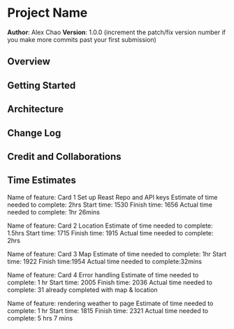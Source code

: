 # Project Name

**Author**: Alex Chao
**Version**: 1.0.0 (increment the patch/fix version number if you make more commits past your first submission)

## Overview
<!-- Provide a high level overview of what this application is and why you are building it, beyond the fact that it's an assignment for this class. (i.e. What's your problem domain?) -->

## Getting Started
<!-- What are the steps that a user must take in order to build this app on their own machine and get it running? -->

## Architecture
<!-- Provide a detailed description of the application design. What technologies (languages, libraries, etc) you're using, and any other relevant design information. -->

## Change Log
<!-- Use this area to document the iterative changes made to your application as each feature is successfully implemented. Use time stamps. Here's an example:

01-01-2001 4:59pm - Application now has a fully-functional express server, with a GET route for the location resource. -->

## Credit and Collaborations
<!-- Give credit (and a link) to other people or resources that helped you build this application. -->

## Time Estimates

Name of feature: Card 1 Set up Reast Repo and API keys
Estimate of time needed to complete: 2hrs
Start time: 1530
Finish time: 1656
Actual time needed to complete: 1hr 26mins

Name of feature: Card 2 Location
Estimate of time needed to complete: 1.5hrs
Start time: 1715
Finish time: 1915
Actual time needed to complete: 2hrs

Name of feature: Card 3 Map
Estimate of time needed to complete: 1hr
Start time: 1922
Finish time:1954
Actual time needed to complete:32mins

Name of feature: Card 4 Error handling
Estimate of time needed to complete: 1 hr
Start time: 2005
Finish time: 2036
Actual time needed to complete: 31
already completed with map & location

Name of feature: rendering weather to page
Estimate of time needed to complete: 1 hr
Start time: 1815
Finish time: 2321
Actual time needed to complete: 5 hrs 7 mins
